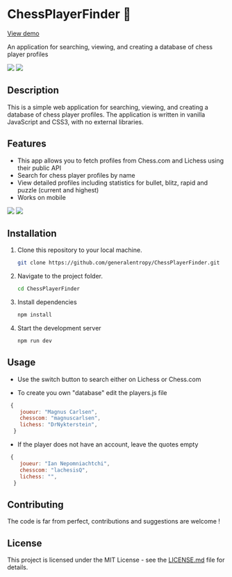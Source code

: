 # ChessPlayerFinder 🔎

[View demo](https://chessplayerfinder.netlify.app/)

An application for searching, viewing, and creating a database of chess player profiles

![](https://i.imgur.com/hn6VeqN.jpg)
![](https://i.imgur.com/U5F0JKo.jpg)

## Description

This is a simple web application for searching, viewing, and creating a database of chess player profiles. The application is written in vanilla JavaScript and CSS3, with no external libraries.

## Features

- This app allows you to fetch profiles from Chess.com and Lichess using their public API
- Search for chess player profiles by name
- View detailed profiles including statistics for bullet, blitz, rapid and puzzle (current and highest)
- Works on mobile

![](https://i.imgur.com/VOVPAUD.jpg)
![](https://i.imgur.com/EGOzDEe.jpgs)

## Installation

1. Clone this repository to your local machine.
   ```bash
   git clone https://github.com/generalentropy/ChessPlayerFinder.git
   ```
2. Navigate to the project folder.
   ```bash
   cd ChessPlayerFinder
   ```
3. Install dependencies
   ```bash
   npm install
   ```
4. Start the development server
   ```bash
   npm run dev
   ```

## Usage

- Use the switch button to search either on Lichess or Chess.com

- To create you own "database" edit the players.js file

```JavaScript
 {
    joueur: "Magnus Carlsen",
    chesscom: "magnuscarlsen",
    lichess: "DrNykterstein",
  }
```

- If the player does not have an account, leave the quotes empty

```JavaScript
 {
    joueur: "Ian Nepomniachtchi",
    chesscom: "lachesisQ",
    lichess: "",
  }
```

## Contributing

The code is far from perfect, contributions and suggestions are welcome !

## License

This project is licensed under the MIT License - see the [LICENSE.md](LICENSE.md) file for details.
